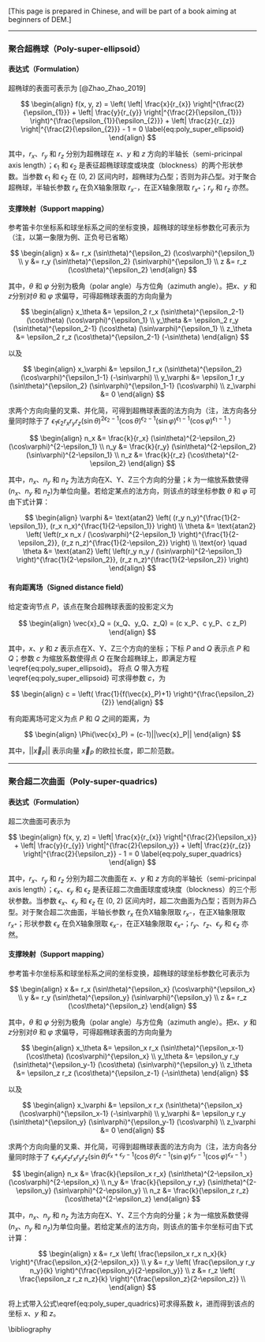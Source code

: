 ### 

[This page is prepared in Chinese, and will be part of a book aiming at beginners of DEM.]

-------

### 聚合超椭球（Poly-super-ellipsoid）

#### 表达式（Formulation）

超椭球的表面可表示为 [@Zhao_Zhao_2019]

$$
\begin{align}
  f(x, y, z) = \left( \left| \frac{x}{r_{x}} \right|^{\frac{2}{\epsilon_{1}}} 
    + \left| \frac{y}{r_{y}} \right|^{\frac{2}{\epsilon_{1}}} \right)^{\frac{\epsilon_{1}}{\epsilon_{2}}}
    + \left| \frac{z}{r_{z}} \right|^{\frac{2}{\epsilon_{2}}} - 1 = 0
  \label{eq:poly_super_ellipsoid}
\end{align}
$$

其中，$r_{x}$、$r_{y}$ 和 $r_{z}$ 分别为超椭球在 $x$、$y$ 和 $z$ 方向的半轴长（semi-pricinpal axis length）；$\epsilon_{1}$ 和 $\epsilon_{2}$ 是表征超椭球球度或块度（blockness）的两个形状参数。当参数 $\epsilon_{1}$ 和 $\epsilon_{2}$ 在 (0, 2) 区间内时，超椭球为凸型；否则为非凸型。对于聚合超椭球，半轴长参数 $r_{x}$ 在负X轴象限取 $r_{x^-}$，在正X轴象限取 $r_{x^+}$；$r_{y}$ 和 $r_{z}$ 亦然。

#### 支撑映射（Support mapping）

参考笛卡尔坐标系和球坐标系之间的坐标变换，超椭球的球坐标参数化可表示为（注，以第一象限为例、正负号已省略）

$$
\begin{align}
  x &= r_x (\sin\theta)^{\epsilon_2} (\cos\varphi)^{\epsilon_1} \\
  y &= r_y (\sin\theta)^{\epsilon_2} (\sin\varphi)^{\epsilon_1} \\
  z &= r_z (\cos\theta)^{\epsilon_2}
\end{align}
$$

其中，$\theta$ 和 $\varphi$ 分别为极角（polar angle）与方位角（azimuth angle）。把$x$、$y$ 和 $z$分别对$\theta$ 和 $\varphi$ 求偏导，可得超椭球表面的方向向量为

$$
\begin{align}
  x_\theta &= \epsilon_2 r_x (\sin\theta)^{\epsilon_2-1} (\cos\theta) 
    (\cos\varphi)^{\epsilon_1} \\
  y_\theta &= \epsilon_2 r_y (\sin\theta)^{\epsilon_2-1} (\cos\theta)
    (\sin\varphi)^{\epsilon_1} \\
  z_\theta &= \epsilon_2 r_z (\cos\theta)^{\epsilon_2-1} (-\sin\theta)
\end{align}
$$

以及

$$
\begin{align}
  x_\varphi &= \epsilon_1 r_x (\sin\theta)^{\epsilon_2} 
    (\cos\varphi)^{\epsilon_1-1} (-\sin\varphi) \\
  y_\varphi &= \epsilon_1 r_y (\sin\theta)^{\epsilon_2} 
    (\sin\varphi)^{\epsilon_1-1} (\cos\varphi) \\
  z_\varphi &= 0
\end{align}
$$

求两个方向向量的叉乘、并化简，可得到超椭球表面的法方向为（注，法方向各分量同时除于了 $\epsilon_1 \epsilon_2 r_x r_y r_z (\sin\theta)^{2\epsilon_2-1} (\cos\theta)^{\epsilon_2-1} (\sin\varphi)^{\epsilon_1-1} (\cos\varphi)^{\epsilon_1-1}$ ）

$$
\begin{align}
  n_x &= \frac{k}{r_x} (\sin\theta)^{2-\epsilon_2} (\cos\varphi)^{2-\epsilon_1}  \\
  n_y &= \frac{k}{r_y} (\sin\theta)^{2-\epsilon_2} (\sin\varphi)^{2-\epsilon_1}  \\
  n_z &= \frac{k}{r_z} (\cos\theta)^{2-\epsilon_2} 
\end{align}
$$

其中，$n_x$、$n_y$ 和 $n_z$ 为法方向在X、Y、Z三个方向的分量；$k$ 为一缩放系数使得($n_x$、$n_y$ 和 $n_z$)为单位向量。若给定某点的法方向，则该点的球坐标参数 $\theta$ 和 $\varphi$ 可由下式计算：

$$
\begin{align}
  \varphi &= \text{atan2}
    \left(
      (r_y n_y)^{\frac{1}{2-\epsilon_1}}, (r_x n_x)^{\frac{1}{2-\epsilon_1}}
    \right) \\
  \theta &= \text{atan2}
    \left(
      \left(r_x n_x / (\cos\varphi)^{2-\epsilon_1} \right)^{\frac{1}{2-\epsilon_2}}, 
        (r_z n_z)^{\frac{1}{2-\epsilon_2}}
    \right) \\
  \text{or} \quad
  \theta &= \text{atan2}
    \left(
      \left(r_y n_y / (\sin\varphi)^{2-\epsilon_1} \right)^{\frac{1}{2-\epsilon_2}}, 
        (r_z n_z)^{\frac{1}{2-\epsilon_2}}
    \right)
\end{align}
$$

#### 有向距离场（Signed distance field）

给定查询节点 $P$，该点在聚合超椭球表面的投影定义为

$$
\begin{align}
  \vec{x}_Q = (x_Q、y_Q、z_Q) = (c x_P、c y_P、c z_P)
\end{align}
$$

其中，$x$、$y$ 和 $z$ 表示点在X、Y、Z三个方向的坐标；下标 $P$ and $Q$ 表示点 $P$ 和 $Q$；参数 $c$ 为缩放系数使得点 $Q$ 在聚合超椭球上，即满足方程 \eqref{eq:poly_super_ellipsoid}。 将点 $Q$ 带入方程 \eqref{eq:poly_super_ellipsoid} 可求得参数 $c$，为

$$
\begin{align}
  c = \left( \frac{1}{f(\vec{x}_P)+1} \right)^{\frac{\epsilon_2}{2}}
\end{align}
$$

有向距离场可定义为点 $P$ 和 $Q$ 之间的距离，为

$$
\begin{align}
  \Phi(\vec{x}_P) = (c-1)||\vec{x}_P||
\end{align}
$$

其中，$||\vec{x}_P||$ 表示向量 $\vec{x}_P$ 的欧拉长度，即二阶范数。

-------

### 聚合超二次曲面（Poly-super-quadrics)

#### 表达式（Formulation）

超二次曲面可表示为

$$
\begin{align}
  f(x, y, z) = \left| \frac{x}{r_{x}} \right|^{\frac{2}{\epsilon_x}}
    + \left| \frac{y}{r_{y}} \right|^{\frac{2}{\epsilon_y}} 
    + \left| \frac{z}{r_{z}} \right|^{\frac{2}{\epsilon_z}} - 1 = 0
  \label{eq:poly_super_quadrics}
\end{align}
$$

其中，$r_{x}$、$r_{y}$ 和 $r_{z}$ 分别为超二次曲面在 $x$、$y$ 和 $z$ 方向的半轴长（semi-pricinpal axis length）；$\epsilon_{x}$、$\epsilon_{y}$ 和 $\epsilon_{z}$ 是表征超二次曲面球度或块度（blockness）的三个形状参数。当参数 $\epsilon_{x}$、$\epsilon_{y}$ 和 $\epsilon_{z}$ 在 (0, 2) 区间内时，超二次曲面为凸型；否则为非凸型。对于聚合超二次曲面，半轴长参数 $r_{x}$ 在负X轴象限取 $r_{x^-}$，在正X轴象限取 $r_{x^+}$；形状参数 $\epsilon_{x}$ 在负X轴象限取 $\epsilon_{x^-}$，在正X轴象限取 $\epsilon_{x^+}$；$r_{y}$、$r_{z}$、$\epsilon_{y}$ 和 $\epsilon_{z}$ 亦然。

#### 支撑映射（Support mapping）

参考笛卡尔坐标系和球坐标系之间的坐标变换，超椭球的球坐标参数化可表示为

$$
\begin{align}
  x &= r_x (\sin\theta)^{\epsilon_x} (\cos\varphi)^{\epsilon_x} \\
  y &= r_y (\sin\theta)^{\epsilon_y} (\sin\varphi)^{\epsilon_y} \\
  z &= r_z (\cos\theta)^{\epsilon_z}
\end{align}
$$

其中，$\theta$ 和 $\varphi$ 分别为极角（polar angle）与方位角（azimuth angle）。把$x$、$y$ 和 $z$分别对$\theta$ 和 $\varphi$ 求偏导，可得超椭球表面的方向向量为

$$
\begin{align}
  x_\theta &= \epsilon_x r_x (\sin\theta)^{\epsilon_x-1} (\cos\theta) 
    (\cos\varphi)^{\epsilon_x} \\
  y_\theta &= \epsilon_y r_y (\sin\theta)^{\epsilon_y-1} (\cos\theta)
    (\sin\varphi)^{\epsilon_y} \\
  z_\theta &= \epsilon_z r_z (\cos\theta)^{\epsilon_z-1} (-\sin\theta)
\end{align}
$$

以及

$$
\begin{align}
  x_\varphi &= \epsilon_x r_x (\sin\theta)^{\epsilon_x} 
    (\cos\varphi)^{\epsilon_x-1} (-\sin\varphi) \\
  y_\varphi &= \epsilon_y r_y (\sin\theta)^{\epsilon_y} 
    (\sin\varphi)^{\epsilon_y-1} (\cos\varphi) \\
  z_\varphi &= 0
\end{align}
$$

求两个方向向量的叉乘、并化简，可得到超椭球表面的法方向为（注，法方向各分量同时除于了 $\epsilon_x \epsilon_y \epsilon_z r_x r_y r_z (\sin\theta)^{\epsilon_x+\epsilon_y-1} (\cos\theta)^{\epsilon_z-1} (\sin\varphi)^{\epsilon_y-1} (\cos\varphi)^{\epsilon_x-1}$ ）

$$
\begin{align}
  n_x &= \frac{k}{\epsilon_x r_x} 
    (\sin\theta)^{2-\epsilon_x} (\cos\varphi)^{2-\epsilon_x}  \\
  n_y &= \frac{k}{\epsilon_y r_y} 
    (\sin\theta)^{2-\epsilon_y} (\sin\varphi)^{2-\epsilon_y}  \\
  n_z &= \frac{k}{\epsilon_z r_z} 
    (\cos\theta)^{2-\epsilon_z} 
\end{align}
$$

其中，$n_x$、$n_y$ 和 $n_z$ 为法方向在X、Y、Z三个方向的分量；$k$ 为一缩放系数使得($n_x$、$n_y$ 和 $n_z$)为单位向量。若给定某点的法方向，则该点的笛卡尔坐标可由下式计算：

$$
\begin{align}
  x &= r_x \left( \frac{\epsilon_x r_x n_x}{k} \right)^{\frac{\epsilon_x}{2-\epsilon_x}} \\
  y &= r_y \left( \frac{\epsilon_y r_y n_y}{k} \right)^{\frac{\epsilon_y}{2-\epsilon_y}} \\
  z &= r_z \left( \frac{\epsilon_z r_z n_z}{k} \right)^{\frac{\epsilon_z}{2-\epsilon_z}} \\
\end{align}
$$

将上式带入公式\eqref{eq:poly_super_quadrics}可求得系数 $k$，进而得到该点的坐标 $x$、$y$ 和 $z$。

\bibliography